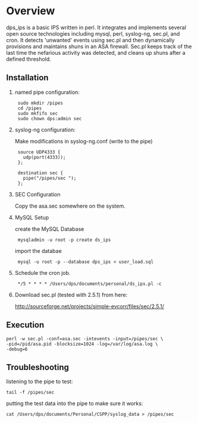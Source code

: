 Overview
========

dps_ips is a basic IPS written in perl.  It integrates and implements several open source technologies including mysql, perl, syslog-ng, sec.pl, and cron. It detects 'unwanted' events using sec.pl and then dynamically provisions and maintains shuns in an ASA firewall.
Sec.pl keeps track of the last time the nefarious activity was detected, and cleans up shuns after a defined threshold.  

Installation
-------------

1. named pipe configuration:

        sudo mkdir /pipes  
        cd /pipes  
        sudo mkfifo sec  
        sudo chown dps:admin sec  

2. syslog-ng configuration:

    Make modifications in syslog-ng.conf (write to the pipe)

        source UDP4333 {
          udp(port(4333));
        };
        
        destination sec {
          pipe("/pipes/sec ");
        };

3. SEC Configuration

    Copy the asa.sec somewhere on the system.

4. MySQL Setup

    create the MySQL Database

        mysqladmin -u root -p create ds_ips

    import the databae

        mysql -u root -p --database dps_ips < user_load.sql

5. Schedule the cron job.

        */5 * * * * /Users/dps/documents/personal/ds_ips.pl -c

6. Download sec.pl (tested with 2.5.1) from here:

    http://sourceforge.net/projects/simple-evcorr/files/sec/2.5.1/

Execution
----------

    perl -w sec.pl -conf=asa.sec -intevents -input=/pipes/sec \
    -pid=/pid/asa.pid -blocksize=1024 -log=/var/log/asa.log \
    -debug=6

Troubleshooting
---------------

listening to the pipe to test:

    tail -f /pipes/sec

putting the test data into the pipe to make sure it works:

    cat /Users/dps/documents/Personal/CSPP/syslog_data > /pipes/sec
